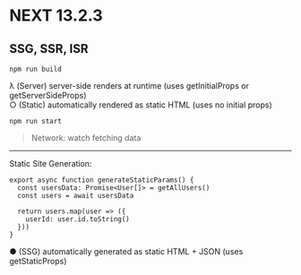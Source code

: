 # NEXT 13.2.3

## SSG, SSR, ISR

`npm run build`  

λ  (Server)  server-side renders at runtime (uses getInitialProps or getServerSideProps)  
○  (Static)  automatically rendered as static HTML (uses no initial props)  

`npm run start` 

>Network: watch fetching data  

---

Static Site Generation:  
``` tsx
export async function generateStaticParams() {
  const usersData: Promise<User[]> = getAllUsers()
  const users = await usersData

  return users.map(user => ({
    userId: user.id.toString()
  }))
}
```

●  (SSG)  automatically generated as static HTML + JSON (uses getStaticProps)  